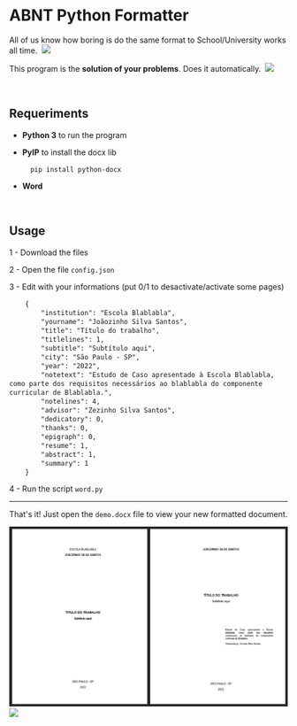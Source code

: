 # ABNT Python Formatter

All of us know how boring is do the same format to School/University works all time.&nbsp;
<img width=30 src="https://media1.tenor.com/images/26b6ab7ab43903ff78f20daa794c9d2e/tenor.gif?itemid=13987646">

This program is the **solution of your problems**. Does it automatically.&nbsp;
<img width=35 src="https://media1.tenor.com/images/b5b525642d31fc32571618da55f973e5/tenor.gif?itemid=4786736">

&nbsp;

## Requeriments

- **Python 3** to run the program

- **PyIP** to install the docx lib

        pip install python-docx

- **Word**

&nbsp;

## Usage

1 - Download the files

2 - Open the file `config.json`

3 - Edit with your informations (put 0/1 to desactivate/activate some pages)


        {
            "institution": "Escola Blablabla",
            "yourname": "Joãozinho Silva Santos",
            "title": "Título do trabalho",
            "titlelines": 1,
            "subtitle": "Subtítulo aqui",
            "city": "São Paulo - SP",
            "year": "2022",
            "notetext": "Estudo de Caso apresentado à Escola Blablabla, como parte dos requisitos necessários ao blablabla do componente curricular de Blablabla.",
            "notelines": 4,
            "advisor": "Zezinho Silva Santos",
            "dedicatory": 0,
            "thanks": 0,
            "epigraph": 0,
            "resume": 1,
            "abstract": 1,
            "summary": 1
        }

4 - Run the script `word.py`

---

That's it! Just open the `demo.docx` file to view your new formatted document.

<img width=550  src="./example.jpg">
<img width=225 src="https://media.tenor.com/images/613bd7927e04bd41b580963e98843eaa/tenor.gif">